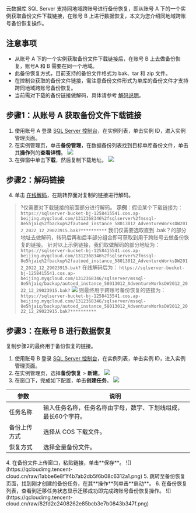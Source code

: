 云数据库 SQL Server 支持同地域跨账号进行备份恢复，即从账号 A 下的一个实例获取备份文件下载链接，在账号 B 上进行数据恢复，本文为您介绍同地域跨账号备份恢复操作。

## 注意事项
- 从账号 A 下的一个实例获取备份文件下载链接后，在账号 B 上去做备份恢复，账号A 和 B 需要在同一个地域。
- 此备份恢复方式，目前支持的备份文件格式为 bak、tar 和 zip 文件。
- 在控制台获取的备份文件链接，需注意备份文件形式为单库的备份文件才支持跨同地域跨账号备份恢复。
- 当前需对下载的备份链接做解码，具体请参考 [解码说明](#jmcz)。

## 步骤1：从账号 A 获取备份文件下载链接
1. 使用账号 A 登录 [SQL Server 控制台](https://console.cloud.tencent.com/sqlserver#/)，在实例列表，单击实例 ID，进入实例管理页面。
2. 在实例管理页，单击**备份管理**，在数据备份列表找到目标单库备份文件，单击其**操作**列的**查看详情**。
![](https://qcloudimg.tencent-cloud.cn/raw/bbf4db45f6cc23827bbeeac29cc50a65.png)
3. 在弹窗中单击**下载**，然后复制下载地址。
![](https://qcloudimg.tencent-cloud.cn/raw/aec1e948057a1145b37cf976572afbd6.png)

## 步骤2：解码链接
4. 单击 [在线解码](https://www.zxgj.cn/g/enstring)，在跳转界面对复制的链接进行解码[](id:jmcz)。
>?仅需要对下载链接的前面部分进行解码。
>**示例**：假设某个下载链接为：
>`https://sqlserver-bucket-bj-1258415541.cos.ap-beijing.myqcloud.com/1312368346%2fsqlserver%2fmssql-8e5hjaiq%2fbackup%2fautoed_instance_58013012_AdventureWorksDW2012_2022_12_29023915.bak?**********`
>我们仅需要选取直到 .bak？的部分地址去做解码，转码后再和后半部分组合即可获取到用于跨账号去做备份恢复的链接。
>针对以上示例链接，我们取做解码的部分地址为：
>`https://sqlserver-bucket-bj-1258415541.cos.ap-beijing.myqcloud.com/1312368346%2fsqlserver%2fmssql-8e5hjaiq%2fbackup%2fautoed_instance_58013012_AdventureWorksDW2012_2022_12_29023915.bak?`
>在线解码后为：
>`https://sqlserver-bucket-bj-1258415541.cos.ap-beijing.myqcloud.com/1312368346/sqlserver/mssql-8e5hjaiq/backup/autoed_instance_58013012_AdventureWorksDW2012_2022_12_29023915.bak?`
>![](https://qcloudimg.tencent-cloud.cn/raw/50028777e0751f84eea4d71e7bb532f2.png)
>则最终用于跨账号备份恢复的链接为：
>`https://sqlserver-bucket-bj-1258415541.cos.ap-beijing.myqcloud.com/1312368346/sqlserver/mssql-8e5hjaiq/backup/autoed_instance_58013012_AdventureWorksDW2012_2022_12_29023915.bak?**********`
>

## 步骤3：在账号 B 进行数据恢复
复制步骤2的最终用于备份恢复的链接。
1. 使用账号 B 登录 [SQL Server 控制台](https://console.cloud.tencent.com/sqlserver#/)，在实例列表，单击实例 ID，进入实例管理页面。
2. 在实例管理页，选择**备份恢复** > **新建**。
![](https://qcloudimg.tencent-cloud.cn/raw/2f307dac9c36461868abf9bc333dde4e.png)
3. 在窗口下，完成如下配置，单击**创建任务**。
![](https://qcloudimg.tencent-cloud.cn/raw/b0157aacd69e5b7c750504dd3b499241.png)
<table>
<thead><tr><th>参数</th><th>说明</th></tr></thead>
<tbody><tr>
<td>任务名称</td>
<td>输入任务名称，任务名称由字母，数字、下划线组成，最长60个字符。</td></tr>
<tr>
<td>备份上传方式</td>
<td>选择从 COS 下载文件。</td></tr>
<tr>
<td>恢复方式</td>
<td>选择全量备份文件。</td></tr>
</tbody></table>
4. 在备份文件上传窗口，粘贴链接，单击**保存**。
![](https://qcloudimg.tencent-cloud.cn/raw/1abbe6e8f1f4b7ab2db5f6b08c6312a1.png)
5. 跳转至备份恢复页面，找到刚才创建的备份任务，在其**操作**列单击**启动**。
6. 在备份恢复列表，查看到迁移任务状态显示迁移成功即完成跨账号备份恢复操作。
![](https://qcloudimg.tencent-cloud.cn/raw/82fd2c2408262e85bcb3e7b0843b347f.png)
